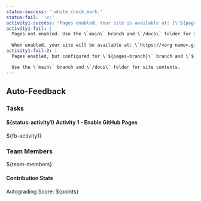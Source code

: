 ```yaml
---
status-success: ':white_check_mark:'
status-fail: ':x:'
activity1-success: "Pages enabled. Your site is available at: [\'${pagesurl}\'](\'${pagesurl}\')"
activity1-fail: |
  Pages not enabled. Use the \`main\` branch and \`/docs\` folder for site contents.
  
  When enabled, your site will be available at: \`https://<org name>.github.io/<repo name>\`
activity1-fail-2: |
  Pages enabled, but configured for \`${pages-branch}\` branch and \`${pages-path}\` folder.

  Use the \`main\` branch and \`/docs\` folder for site contents.
---
```


## Auto-Feedback

### Tasks

#### ${status-activity1} Activity 1 - Enable GitHub Pages

${fb-activity1}

### Team Members

${team-members}

#### Contribution Stats

Autograding Score: ${points}
